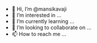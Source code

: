 - 👋 Hi, I’m @mansikavaji
- 👀 I’m interested in ...
- 🌱 I’m currently learning ...
- 💞️ I’m looking to collaborate on ...
- 📫 How to reach me ...

<!---
mansikavaji/mansikavaji is a ✨ special ✨ repository because its `README.md` (this file) appears on your GitHub profile.
You can click the Preview link to take a look at your changes.
--->

